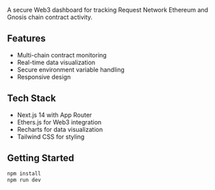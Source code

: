 A secure Web3 dashboard for tracking Request Network Ethereum and Gnosis chain contract activity.

## Features
- Multi-chain contract monitoring
- Real-time data visualization  
- Secure environment variable handling
- Responsive design

## Tech Stack
- Next.js 14 with App Router
- Ethers.js for Web3 integration
- Recharts for data visualization
- Tailwind CSS for styling

## Getting Started
```bash
npm install
npm run dev